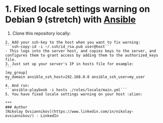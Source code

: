 # 1. Fixed locale settings warning on Debian 9 (stretch) with [Ansible](https://www.ansible.com/)

1. Clone this repository locally:
``````
2. Add your ssh-key to the host when you want to fix warning:
```ssh-copy-id -i ~/.ssh/id_rsa.pub user@host```
- This logs into the server host, and copies keys to the server, and configures them to grant access by adding them to the authorized_keys file.
3. Just set up your server's IP in hosts file for example:
``` 
[my_group]
my_domain ansible_ssh_host=192.168.0.0 ansible_ssh_user=my_user
```
4. And run: 
```ansible-playbook -i hosts ./roles/locale/main.yml```
5. You have fixed locale settings warning on your host :alien:

***
### Author
[Nikolay Ovsiannikov](https://www.linkedin.com/in/nikolay-ovsiannikov/) - LinkedIn
